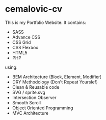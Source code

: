 # cemalovic-cv
This is my Portfolio Website. It contains:

- SASS
- Advance CSS
- CSS Grid
- CSS Flexbox
- HTML5
- PHP

using:
- BEM Architecture (Block, Element, Modifier)
- DRY Methodology (Don't Repeat Yourslef)
- Clean & Reusable code
- SVG / sprite.svg
- Intersection Observer
- Smooth Scroll
- Object Oriented Programming
- MVC Architecture